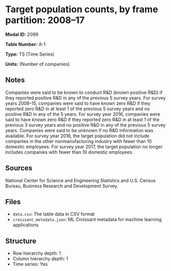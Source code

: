 # Target population counts, by frame partition: 2008&#8211;17

**Modal ID:** 2099

**Table Number:** A-1

**Type:** TS (Time Series)

**Units:** (Number of companies)

## Notes

Companies were said to be known to conduct R&D (known positive R&D) if they reported positive R&D in any of the previous 5 survey years. For survey years 2008–15, companies were said to have known zero R&D if they reported zero R&D in at least 1 of the previous 5 survey years and no positive R&D in any of the 5 years. For survey year 2016, companies were said to have known zero R&D if they reported zero R&D in at least 1 of the previous 3 survey years and no positive R&D in any of the previous 5 survey years. Companies were said to be unknown if no R&D information was available. For survey year 2016, the target population did not include companies in the other nonmanufacturing industry with fewer than 10 domestic employees. For survey year 2017, the target population no longer includes companies with fewer than 10 domestic employees.

## Sources

National Center for Science and Engineering Statistics and U.S. Census Bureau, Business Research and Development Survey.

## Files

- `data.csv`: The table data in CSV format
- `croissant_metadata.json`: ML Croissant metadata for machine learning applications

## Structure

- Row hierarchy depth: 1
- Column hierarchy depth: 1
- Time series: Yes
